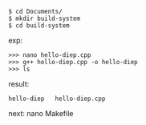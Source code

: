 
```shell
$ cd Documents/
$ mkdir build-system
$ cd build-system
```
exp:

    >>> nano hello-diep.cpp
    >>> g++ hello-diep.cpp -o hello-diep
    >>> ls
result:

    hello-diep   hello-diep.cpp
next:
    nano Makefile
    
